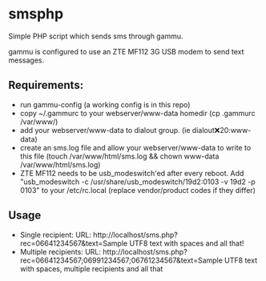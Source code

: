 # smsphp
Simple PHP script which sends sms through gammu.

gammu is configured to use an ZTE MF112 3G USB modem to send text messages.

## Requirements:
- run gammu-config (a working config is in this repo)
- copy ~/.gammurc to your webserver/www-data homedir (cp .gammurc /var/www/)
- add your webserver/www-data to dialout group. (ie dialout:x:20:www-data)
- create an sms.log file and allow your webserver/www-data to write to this file (touch /var/www/html/sms.log && chown www-data /var/www/html/sms.log)
- ZTE MF112 needs to be usb_modeswitch'ed after every reboot. Add "usb_modeswitch -c /usr/share/usb_modeswitch/19d2:0103 -v 19d2 -p 0103" to your /etc/rc.local (replace vendor/product codes if they differ)

## Usage
- Single recipient:
URL: http://localhost/sms.php?rec=06641234567&text=Sample UTF8 text with spaces and all that!
- Multiple recipients:
URL: http://localhost/sms.php?rec=06641234567;06991234567;06761234567&text=Sample UTF8 text with spaces, multiple recipients and all that